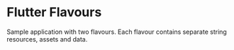 # Flutter Flavours

Sample application with two flavours. Each flavour contains separate string resources, assets and data.
